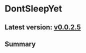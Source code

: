 # DontSleepYet

## Latest version: [v0.0.2.5](https://github.com/adamsapple/DontSleepYet/releases)

## Summary
